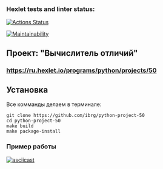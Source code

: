 ### Hexlet tests and linter status:
[![Actions Status](https://github.com/ibrg/python-project-50/workflows/hexlet-check/badge.svg)](https://github.com/ibrg/python-project-50/actions)

[![Maintainability](https://api.codeclimate.com/v1/badges/f5cd7a0852e824f0c967/maintainability)](https://codeclimate.com/github/ibrg/python-project-50/maintainability)
## Проект: "Вычислитель отличий"
### https://ru.hexlet.io/programs/python/projects/50

## Установка
Все комманды делаем в терминале:
```commandline
git clone https://github.com/ibrg/python-project-50
cd python-project-50
make build
make package-install
```
### Пример работы 
[![asciicast](https://asciinema.org/a/rDaSBy4GaPkxRjQ5UXyA9heTk.svg)](https://asciinema.org/a/rDaSBy4GaPkxRjQ5UXyA9heTk)